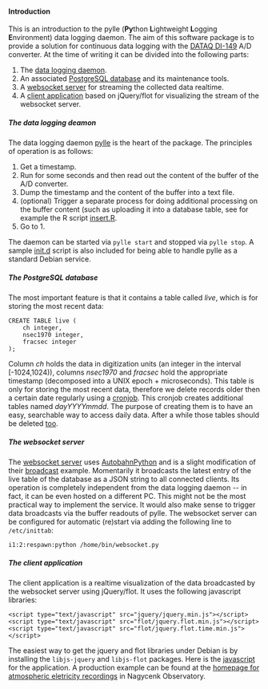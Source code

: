 #### Introduction
This is an introduction to the pylle (**Py**thon **L**ightweight **L**ogging **E**nvironment) data logging daemon. The aim of this software package is to provide a solution for continuous data logging with the [DATAQ DI-149](http://www.dataq.com/products/di-149/) A/D converter. At the time of writing it can be divided into the following parts:

1. The [data logging daemon](#the-data-logging-daemon).
2. An associated [PostgreSQL database](#the-postgresql-database) and its maintenance tools.
3. A [websocket server](#the-websocket-server) for streaming the collected data realtime.
4. A [client application](#the-client-application) based on jQuery/flot for visualizing the stream of the websocket server.

##### The data logging deamon
The data logging daemon [pylle](../pylle) is the heart of the package. The principles of operation is as follows:

1. Get a timestamp.
2. Run for some seconds and then read out the content of the buffer of the A/D converter.
3. Dump the timestamp and the content of the buffer into a text file.
4. (optional) Trigger a separate process for doing additional processing on the buffer content (such as uploading it into a database table, see for example the R script [insert.R](../insert.R).
5. Go to 1.

The daemon can be started via
```pylle start```
and stopped via
```pylle stop```. A sample [init.d](../pylle.initd) script is also included for being able to handle pylle as a standard Debian service.

##### The PostgreSQL database
The most important feature is that it contains a table called *live*, which is for storing the most recent data:
```
CREATE TABLE live (
    ch integer,
    nsec1970 integer,
    fracsec integer
);
```
Column *ch* holds the data in digitization units (an integer in the interval [-1024,1024)), columns *nsec1970* and *fracsec* hold the appropriate timestamp (decomposed into a UNIX epoch + microseconds). This table is only for storing the most recent data, therefore we delete records older then a certain date regularly using a [cronjob](../db_maintenance/archiveAndClean.R). This cronjob creates additional tables named *dayYYYYmmdd*. The purpose of creating them is to have an easy, searchable way to access daily data. After a while those tables should be deleted [too](../db_maintenance/sqldel.R).

##### The websocket server
The [websocket server](../websocket.py) uses [AutobahnPython](https://github.com/tavendo/AutobahnPython) and is a slight modification of their [broadcast](https://github.com/tavendo/AutobahnPython/tree/master/examples/twisted/websocket/broadcast) example. Momentarily it broadcasts the latest entry of the live table of the database as a JSON string to all connected clients. Its operation is completely independent from the data logging daemon -- in fact, it can be even hosted on a different PC. This might not be the most practical way to implement the service. It would also make sense to trigger data broadcasts via the buffer readouts of pylle. The websocket server can be configured for automatic (re)start via adding the following line to ```/etc/inittab```:
```
i1:2:respawn:python /home/bin/websocket.py
```

##### The client application
The client application is a realtime visualization of the data broadcasted by the websocket server using jQuery/flot. It uses the following javascript libraries:
```
<script type="text/javascript" src="jquery/jquery.min.js"></script>
<script type="text/javascript" src="flot/jquery.flot.min.js"></script>
<script type="text/javascript" src="flot/jquery.flot.time.min.js"></script>
```
The easiest way to get the jquery and flot libraries under Debian is by installing the ```libjs-jquery``` and ```libjs-flot``` packages. Here is the [javascript](../client/plot.js) for the application. A production example can be found at the [homepage for atmospheric eletricity recordings](http://aero.nck.ggki.hu) in Nagycenk Observatory.
